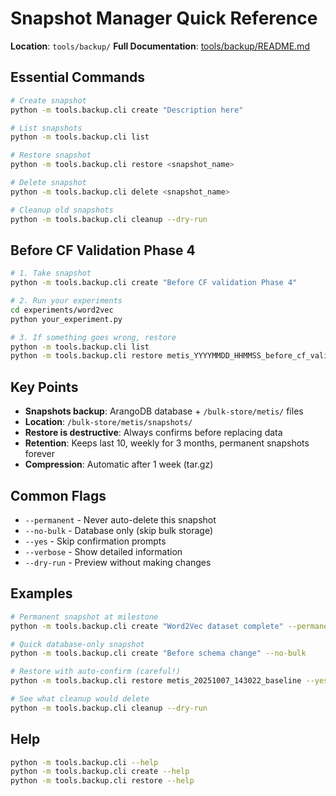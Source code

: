 # Snapshot Manager Quick Reference

**Location**: `tools/backup/`
**Full Documentation**: [tools/backup/README.md](backup/README.md)

## Essential Commands

```bash
# Create snapshot
python -m tools.backup.cli create "Description here"

# List snapshots
python -m tools.backup.cli list

# Restore snapshot
python -m tools.backup.cli restore <snapshot_name>

# Delete snapshot
python -m tools.backup.cli delete <snapshot_name>

# Cleanup old snapshots
python -m tools.backup.cli cleanup --dry-run
```

## Before CF Validation Phase 4

```bash
# 1. Take snapshot
python -m tools.backup.cli create "Before CF validation Phase 4"

# 2. Run your experiments
cd experiments/word2vec
python your_experiment.py

# 3. If something goes wrong, restore
python -m tools.backup.cli list
python -m tools.backup.cli restore metis_YYYYMMDD_HHMMSS_before_cf_validation_phase_4
```

## Key Points

- **Snapshots backup**: ArangoDB database + `/bulk-store/metis/` files
- **Location**: `/bulk-store/metis/snapshots/`
- **Restore is destructive**: Always confirms before replacing data
- **Retention**: Keeps last 10, weekly for 3 months, permanent snapshots forever
- **Compression**: Automatic after 1 week (tar.gz)

## Common Flags

- `--permanent` - Never auto-delete this snapshot
- `--no-bulk` - Database only (skip bulk storage)
- `--yes` - Skip confirmation prompts
- `--verbose` - Show detailed information
- `--dry-run` - Preview without making changes

## Examples

```bash
# Permanent snapshot at milestone
python -m tools.backup.cli create "Word2Vec dataset complete" --permanent

# Quick database-only snapshot
python -m tools.backup.cli create "Before schema change" --no-bulk

# Restore with auto-confirm (careful!)
python -m tools.backup.cli restore metis_20251007_143022_baseline --yes

# See what cleanup would delete
python -m tools.backup.cli cleanup --dry-run
```

## Help

```bash
python -m tools.backup.cli --help
python -m tools.backup.cli create --help
python -m tools.backup.cli restore --help
```
